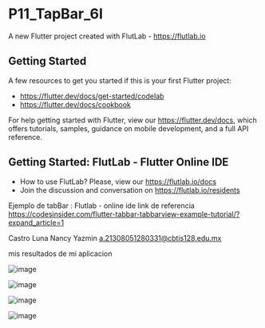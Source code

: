 # P11_TapBar_6I

A new Flutter project created with FlutLab - https://flutlab.io

## Getting Started

A few resources to get you started if this is your first Flutter project:

- https://flutter.dev/docs/get-started/codelab
- https://flutter.dev/docs/cookbook

For help getting started with Flutter, view our
https://flutter.dev/docs, which offers tutorials,
samples, guidance on mobile development, and a full API reference.

## Getting Started: FlutLab - Flutter Online IDE

- How to use FlutLab? Please, view our https://flutlab.io/docs
- Join the discussion and conversation on https://flutlab.io/residents

Ejemplo de tabBar
: Flutlab -
online ide link de referencia
https://codesinsider.com/flutter-tabbar-tabbarview-example-tutorial/?expand_article=1


Castro Luna Nancy Yazmin a.21308051280331@cbtis128.edu.mx

mis resultados de mi aplicacion

![image](https://github.com/CastroNancy/p11_TabBar_6I/assets/143777514/f0924b35-6ff3-4dd0-88ff-55cd2339798a)

![image](https://github.com/CastroNancy/p11_TabBar_6I/assets/143777514/35051190-8245-4ca0-96f7-cd0f18f7c997)

![image](https://github.com/CastroNancy/p11_TabBar_6I/assets/143777514/9ae37721-e663-4624-8d82-38dd5ecc32e5)

![image](https://github.com/CastroNancy/p11_TabBar_6I/assets/143777514/db4f5152-2aa8-4fee-a29b-31ced8aeec37)




